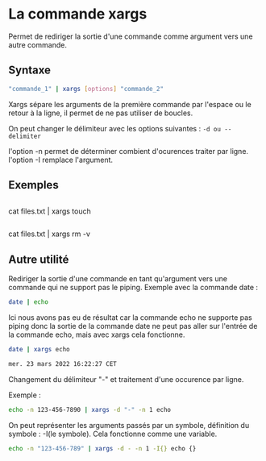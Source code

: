 # La commande xargs

Permet de rediriger la sortie d'une commande comme argument vers une autre commande.

## Syntaxe

```Bash
"commande_1" | xargs [options] "commande_2"
```
Xargs sépare les arguments de la première commande par l'espace ou le retour à la ligne, il permet de ne pas utiliser de boucles.

On peut changer le délimiteur avec les options suivantes : `-d ou --delimiter`

l'option -n permet de déterminer combient d'ocurences traiter par ligne.
l'option -I remplace l'argument.

## Exemples
```Bash

```
cat files.txt | xargs touch
```Bash

```
cat files.txt | xargs rm -v

## Autre utilité
Rediriger la sortie d'une commande en tant qu'argument vers une commande qui ne support pas le piping. 
Exemple avec la commande date :

```Bash
date | echo
```
Ici nous avons pas eu de résultat car la commande echo ne supporte pas piping donc la sortie de la commande date ne peut pas aller sur l'entrée de la commande echo, mais avec xargs cela fonctionne.
```Bash
date | xargs echo

mer. 23 mars 2022 16:22:27 CET
```

Changement du délimiteur "-" et traitement d'une occurence par ligne.

Exemple :

```Bash
echo -n 123-456-7890 | xargs -d "-" -n 1 echo
```

On peut représenter les arguments passés par un symbole, définition du symbole : -I(le symbole). 
Cela fonctionne comme une variable.
```Bash
echo -n "123-456-789" | xargs -d - -n 1 -I{} echo {}
```
